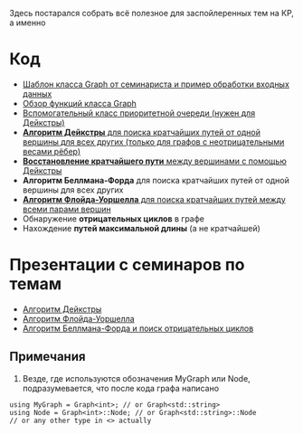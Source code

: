 Здесь постарался собрать всё полезное для заспойлеренных тем на КР, а именно

Код
===
- [Шаблон класса Graph от семинариста и пример обработки входных данных](graph_and_input.cpp)
- [Обзор функций класса Graph](graph_func_review.cpp)
- [Вспомогательный класс приоритетной очереди (нужен для Дейкстры)](priority_queue.cpp)
- [**Алгоритм Дейкстры** для поиска кратчайших путей от одной вершины для всех других (только для графов с неотрицательными весами рёбер)](deijkstra.cpp)
- [**Восстановление кратчайшего пути** между вершинами с помощью Дейкстры](deijkstra.cpp)
- **Алгоритм Беллмана-Форда** для поиска кратчайших путей от одной вершины для всех других
- [**Алгоритм Флойда-Уоршелла** для поиска кратчайших путей между всеми парами вершин](floyd.cpp)
- Обнаружение **отрицательных циклов** в графе
- Нахождение **путей максимальной длины** (а не кратчайшей)

Презентации с семинаров по темам
================================
- [Алгоритм Дейкстры](slides/dejikstra.pdf)
- [Алгоритм Флойда-Уоршелла](slides/floyd.pdf)
- [Алгоритм Беллмана-Форда и поиск отрицательных циклов](slides/bellman-ford.pdf)

Примечания
----------
1. Везде, где используются обозначения MyGraph или Node, подразумевается, что после кода графа написано
```
using MyGraph = Graph<int>; // or Graph<std::string>
using Node = Graph<int>::Node; // or Graph<std::string>::Node
// or any other type in <> actually
```
